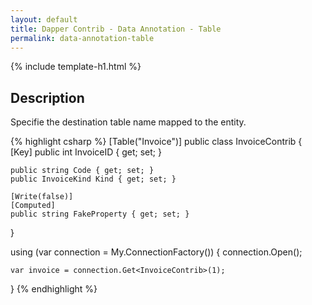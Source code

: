 ```yaml
---
layout: default
title: Dapper Contrib - Data Annotation - Table
permalink: data-annotation-table
---
```


{% include template-h1.html %}

## Description
Specifie the destination table name mapped to the entity.

{% highlight csharp %}
[Table("Invoice")]
public class InvoiceContrib
{
	[Key]
	public int InvoiceID { get; set; }

	public string Code { get; set; }
	public InvoiceKind Kind { get; set; }

	[Write(false)]
	[Computed]
	public string FakeProperty { get; set; }
}

using (var connection = My.ConnectionFactory())
{
	connection.Open();

	var invoice = connection.Get<InvoiceContrib>(1);
}
{% endhighlight %}
